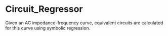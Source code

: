 # Circuit_Regressor
Given an AC impedance-frequency curve, equivalent circuits are calculated for this curve using symbolic regression.

